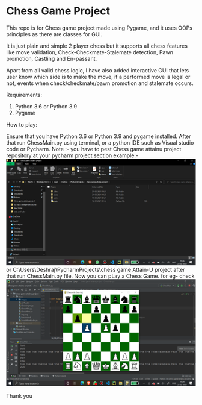 # Chess Game Project

This repo is for Chess game project made using Pygame, and it uses OOPs principles as there are classes for GUI.

It is just plain and simple 2 player chess but it supports all chess features like move validation,
Check-Checkmate-Stalemate detection, Pawn promotion, Castling and En-passant.

Apart from all valid chess logic, I have also added interactive GUI that lets user know which side is to make the move,
if a performed move is legal or not, events when check/checkmate/pawn promotion and stalemate occurs.



Requirements:
1) Python 3.6 or Python 3.9
2) Pygame

How to play:

Ensure that you have Python 3.6 or Python 3.9 and pygame installed. After that run ChessMain.py using terminal,
or a python IDE such as Visual studio code or Pycharm.
Note :- you have to pest Chess game attainu project repository at your pycharm project section example:-
![img.png](img.png) or C:\Users\Deshraj\PycharmProjects\chess game Attain-U project
after that run ChessMain.py file.
Now you can pLay a Chess Game. for eg- check ![img_1.png](img_1.png)

Thank you